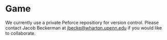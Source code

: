 # Game
We currently use a private Peforce repositiory for version control. Please contact Jacob Beckerman at jbecke@wharton.upenn.edu if you would like to collaborate.
